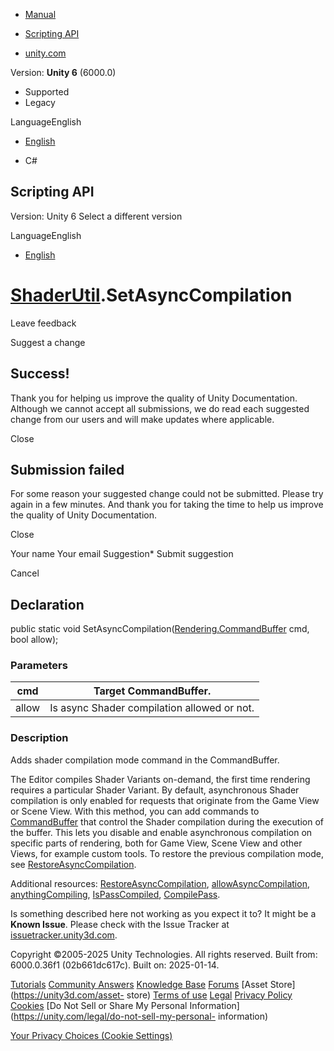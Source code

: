 [ ]()

  * [Manual](../Manual/index.html)
  * [Scripting API](../ScriptReference/index.html)

  * [unity.com](https://unity.com/)

Version: **Unity 6** (6000.0)

  * Supported
  * Legacy

LanguageEnglish

  * [English]()

  * C#

[ ](https://docs.unity3d.com)

## Scripting API

Version: Unity 6 Select a different version

LanguageEnglish

  * [English]()

#  [ShaderUtil](ShaderUtil.html).SetAsyncCompilation

Leave feedback

Suggest a change

## Success!

Thank you for helping us improve the quality of Unity Documentation. Although
we cannot accept all submissions, we do read each suggested change from our
users and will make updates where applicable.

Close

## Submission failed

For some reason your suggested change could not be submitted. Please <a>try
again</a> in a few minutes. And thank you for taking the time to help us
improve the quality of Unity Documentation.

Close

Your name Your email Suggestion* Submit suggestion

Cancel

[ ]()

## Declaration

public static void
SetAsyncCompilation([Rendering.CommandBuffer](Rendering.CommandBuffer.html)
cmd, bool allow);

### Parameters

cmd | Target CommandBuffer.  
---|---  
allow | Is async Shader compilation allowed or not.  
  
### Description

Adds shader compilation mode command in the CommandBuffer.

The Editor compiles Shader Variants on-demand, the first time rendering
requires a particular Shader Variant. By default, asynchronous Shader
compilation is only enabled for requests that originate from the Game View or
Scene View. With this method, you can add commands to
[CommandBuffer](Rendering.CommandBuffer.html) that control the Shader
compilation during the execution of the buffer. This lets you disable and
enable asynchronous compilation on specific parts of rendering, both for Game
View, Scene View and other Views, for example custom tools. To restore the
previous compilation mode, see
[RestoreAsyncCompilation](ShaderUtil.RestoreAsyncCompilation.html).  
  
Additional resources:
[RestoreAsyncCompilation](ShaderUtil.RestoreAsyncCompilation.html),
[allowAsyncCompilation](ShaderUtil-allowAsyncCompilation.html),
[anythingCompiling](ShaderUtil-anythingCompiling.html),
[IsPassCompiled](ShaderUtil.IsPassCompiled.html),
[CompilePass](ShaderUtil.CompilePass.html).

Is something described here not working as you expect it to? It might be a
**Known Issue**. Please check with the Issue Tracker at
[issuetracker.unity3d.com](https://issuetracker.unity3d.com).

Copyright ©2005-2025 Unity Technologies. All rights reserved. Built from:
6000.0.36f1 (02b661dc617c). Built on: 2025-01-14.

[Tutorials](https://unity3d.com/learn) [Community
Answers](https://answers.unity3d.com) [Knowledge
Base](https://support.unity3d.com/hc/en-us)
[Forums](https://forum.unity3d.com) [Asset Store](https://unity3d.com/asset-
store) [Terms of use](https://docs.unity3d.com/Manual/TermsOfUse.html)
[Legal](https://unity.com/legal) [Privacy
Policy](https://unity.com/legal/privacy-policy)
[Cookies](https://unity.com/legal/cookie-policy) [Do Not Sell or Share My
Personal Information](https://unity.com/legal/do-not-sell-my-personal-
information)

[Your Privacy Choices (Cookie Settings)](javascript:void\(0\);)


